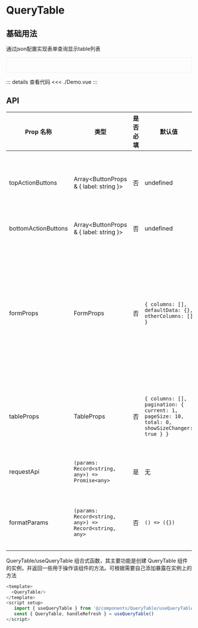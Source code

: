 # QueryTable

<script setup>
import Demo from './Demo.vue'

</script>

## 基础用法

通过json配置实现表单查询显示table列表

<div style="border: 1px solid #eee; padding: 20px"><Demo></Demo></div>

::: details 查看代码
<<< ./Demo.vue
:::

## API

| Prop 名称           | 类型                                                   | 是否必填 | 默认值                                                                                       | 说明                                                                                                                                                                                                                      |
| ------------------- | ------------------------------------------------------ | -------- | -------------------------------------------------------------------------------------------- | ------------------------------------------------------------------------------------------------------------------------------------------------------------------------------------------------------------------------- |
| topActionButtons    | Array<ButtonProps & { label: string }>   | 否       | undefined                                                                                    | 顶部操作按钮数组，每个按钮对象包含 ant-design-vue 的 Button的props及label（按钮显示文本）                                                                     |
| bottomActionButtons | Array<ButtonProps & { label: string }>   | 否       | undefined                                                                                    | 同 topActionButtons为底部操作按钮组                                                                                                                                                                                                       |
| formProps           | FormProps                                              | 否       | `{ columns: [], defaultData: {}, otherColumns: [] }`                                         | 搜索表单的配置信息，包含 columns（Form 的 json 配置）、defaultData（表单默认数据）、layout（表单布局方式）、labelCol（表单标签列布局配置）、wrapperCol（表单控件列布局配置）和 otherColumns（表单操作区其他按钮配置数组） |
| tableProps          | TableProps                                             | 否       | `{ columns: [], pagination: { current: 1, pageSize: 10, total: 0, showSizeChanger: true } }` | 表格的配置信息，包含 columns（表格列配置）和 pagination（分页配置）等 ant-design-vue 的 TableProps 属性                                                                                                                   |
| requestApi          | `(params: Record<string, any>) => Promise<any>`        | 是       | 无                                                                                           | 用于获取表格数据的异步请求函数，接收一个包含请求参数的对象，返回一个 Promise                                                                                                                                              |
| formatParams        | `(params: Record<string, any>) => Record<string, any>` | 否       | `() => ({})`                                                                                 | 用于格式化请求参数的函数，接收一个包含原始请求参数的对象，返回一个格式化后的请求参数对象                                                                                                                                  |

QueryTable/useQueryTable 组合式函数，其主要功能是创建 QueryTable 组件的实例，并返回一些用于操作该组件的方法。可根据需要自己添加暴露在实例上的方法

```js
<template>
  <QueryTable/>
</template>
<script setup>
   import { useQueryTable } from '@/components/QueryTable/useQueryTable';
   const { QueryTable, handleRefresh } = useQueryTable()
</script>
```
